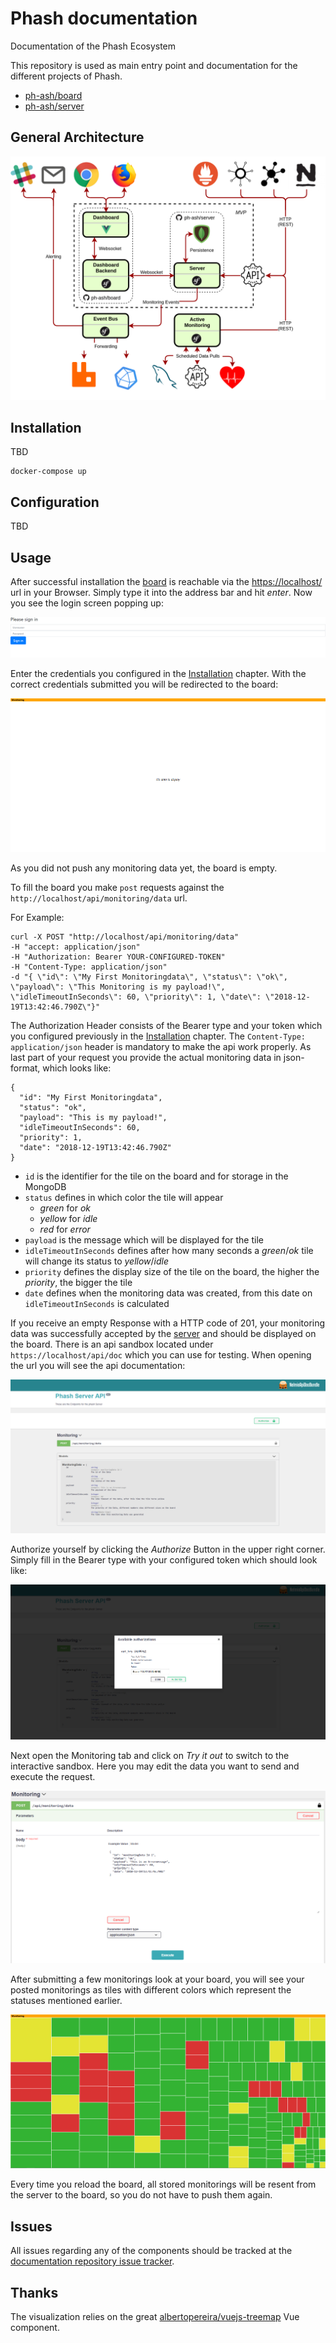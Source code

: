 # Phash documentation

Documentation of the Phash Ecosystem

This repository is used as main entry point and documentation for the different projects of Phash.

* [ph-ash/board](https://github.com/ph-ash/board)
* [ph-ash/server](https://github.com/ph-ash/server)

## General Architecture

![General Architecture](architecture.png)

## Installation

TBD

    docker-compose up

## Configuration

TBD

## Usage

After successful installation the [board](https://github.com/ph-ash/board) is reachable via the [https://localhost/](http://localhost/) url in your Browser.
Simply type it into the address bar and hit _enter_. Now you see the login screen popping up:

![Login](assets/phash_usage_board_login.png)

Enter the credentials you configured in the [Installation](#installation) chapter.
With the correct credentials submitted you will be redirected to the board:

![Filled_board](assets/phash_usage_board_1.png)
 
 As you did not push any monitoring data yet, the board is empty.
 
 To fill the board you make `post` requests against the `http://localhost/api/monitoring/data` url.
 
 For Example: 
 
 ```
 curl -X POST "http://localhost/api/monitoring/data" 
 -H "accept: application/json" 
 -H "Authorization: Bearer YOUR-CONFIGURED-TOKEN" 
 -H "Content-Type: application/json" 
 -d "{ \"id\": \"My First Monitoringdata\", \"status\": \"ok\", \"payload\": \"This Monitoring is my payload!\", \"idleTimeoutInSeconds\": 60, \"priority\": 1, \"date\": \"2018-12-19T13:42:46.790Z\"}"
 ```

The Authorization Header consists of the Bearer type and your token which you configured previously in the [Installation](#installation) chapter.
The `Content-Type: application/json` header is mandatory to make the api work properly. 
As last part of your request you provide the actual monitoring data in json-format, which looks like:

```
{
  "id": "My First Monitoringdata",
  "status": "ok",
  "payload": "This is my payload!",
  "idleTimeoutInSeconds": 60,
  "priority": 1,
  "date": "2018-12-19T13:42:46.790Z"
}
```

* `id` is the identifier for the tile on the board and for storage in the MongoDB
* `status` defines in which color the tile will appear
    * _green_ for _ok_
    * _yellow_ for _idle_ 
    * _red_ for _error_
* `payload` is the message which will be displayed for the tile
* `idleTimeoutInSeconds` defines after how many seconds a _green_/_ok_ tile will change its status to _yellow_/_idle_
* `priority` defines the display size of the tile on the board, the higher the _priority_, the bigger the tile
* `date` defines when the monitoring data was created, from this date on `idleTimeoutInSeconds` is calculated

If you receive an empty Response with a HTTP code of 201, your monitoring data was successfully accepted by the [server](https://github.com/ph-ash/server)
and should be displayed on the board.
There is an api sandbox located under `https://localhost/api/doc` which you can use for testing. When opening the
url you will see the api documentation:

![api_sandbox_documentation](assets/phash_usage_api_doc_1.png)

Authorize yourself by clicking the _Authorize_ Button in the upper right corner.
Simply fill in the Bearer type with your configured token which should look like:

![api_sandbox_authorization](assets/phash_usage_api_doc_2.png)

Next open the Monitoring tab and click on _Try it out_ to switch to the interactive 
sandbox. Here you may edit the data you want to send and execute the request.

![api_sandbox_authorization](assets/phash_usage_api_doc_4.png)

After submitting a few monitorings look at your board, you will see your posted monitorings as tiles with
different colors which represent the statuses mentioned earlier.

![api_sandbox_authorization](assets/phash_usage_board_2.png)

Every time you reload the board, 
all stored monitorings will be resent from the server to the board, so you
do not have to push them again.

## Issues

All issues regarding any of the components should be tracked at the [documentation repository issue tracker](https://github.com/ph-ash/documentation/issues).

## Thanks

The visualization relies on the great [albertopereira/vuejs-treemap](https://github.com/albertopereira/vuejs-treemap) Vue component.
